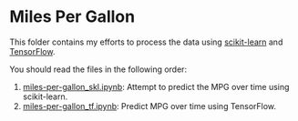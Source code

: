 # Miles Per Gallon
This folder contains my efforts to process the data using [scikit-learn](https://scikit-learn.org/stable/index.html) and [TensorFlow](https://www.tensorflow.org/).

You should read the files in the following order:
1. [miles-per-gallon_skl.ipynb](miles-per-gallon_skl.ipynb): Attempt to predict the MPG over time using scikit-learn.
2. [miles-per-gallon_tf.ipynb](miles-per-gallon_tf.ipynb): Predict MPG over time using TensorFlow.
